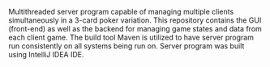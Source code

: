 Multithreaded server program capable of managing multiple clients simultaneously in a 3-card poker variation.
This repository contains the GUI (front-end) as well as the backend for managing game states and data from each client game.
The build tool Maven is utilized to have server program run consistently on all systems being run on. Server program was built using IntelliJ IDEA IDE.
